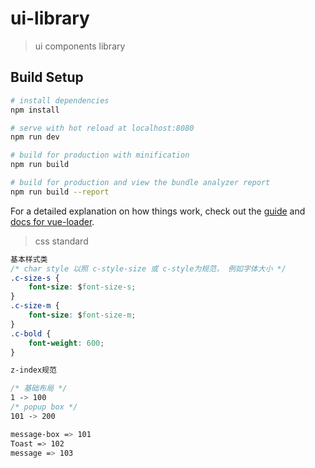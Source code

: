 # ui-library

> ui components library

## Build Setup

``` bash
# install dependencies
npm install

# serve with hot reload at localhost:8080
npm run dev

# build for production with minification
npm run build

# build for production and view the bundle analyzer report
npm run build --report
```

For a detailed explanation on how things work, check out the [guide](http://vuejs-templates.github.io/webpack/) and [docs for vue-loader](http://vuejs.github.io/vue-loader).

> css standard

```css
基本样式类
/* char style 以照 c-style-size 或 c-style为规范， 例如字体大小 */
.c-size-s {
    font-size: $font-size-s;
}
.c-size-m {
    font-size: $font-size-m;
}
.c-bold {
    font-weight: 600;
}

z-index规范

/* 基础布局 */
1 -> 100
/* popup box */
101 -> 200

message-box => 101
Toast => 102
message => 103
```